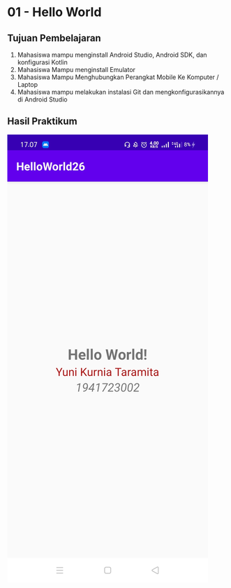 # 01 - Hello World

## Tujuan Pembelajaran

1. Mahasiswa mampu menginstall Android Studio, Android SDK, dan konfigurasi Kotlin
2. Mahasiswa Mampu menginstall Emulator
3. Mahasiswa Mampu Menghubungkan Perangkat Mobile Ke Komputer / Laptop
4. Mahasiswa mampu melakukan instalasi Git dan mengkonfigurasikannya di Android Studio

## Hasil Praktikum



![contoh gambar](img/hello_world.jpg)